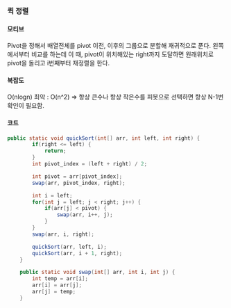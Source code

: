 ### 퀵 정렬

#### 모티브

Pivot을 정해서 배열전체를 pivot 이전, 이후의 그룹으로 분할해 재귀적으로 푼다.
왼쪽에서부터 비교를 하는데 이 때, pivot이 위치해있는 right까지 도달하면 원래위치로 pivot을 돌리고
i번째부터 재정렬을 한다.

#### 복잡도

O(nlogn)
최악 : O(n^2) => 항상 큰수나 항상 작은수를 피봇으로 선택하면 항상 N-1번 확인이 필요함.

#### 코드

```java
public static void quickSort(int[] arr, int left, int right) {
	    if(right <= left) {
	        return;
	    }
	    int pivot_index = (left + right) / 2;

	    int pivot = arr[pivot_index];
	    swap(arr, pivot_index, right);

	    int i = left;
	    for(int j = left; j < right; j++) {
	        if(arr[j] < pivot) {
	            swap(arr, i++, j);
	        }
	    }
	    swap(arr, i, right);

	    quickSort(arr, left, i);
	    quickSort(arr, i + 1, right);
	}

	public static void swap(int[] arr, int i, int j) {
	    int temp = arr[i];
	    arr[i] = arr[j];
	    arr[j] = temp;
	}
```
